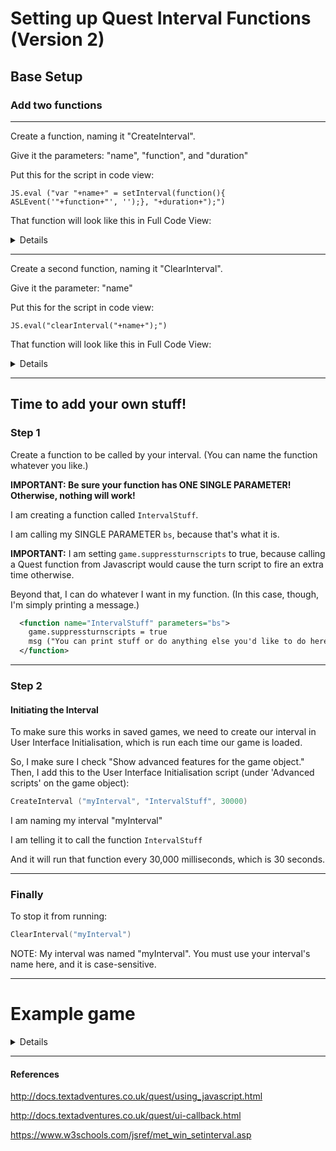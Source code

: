 # Setting up Quest Interval Functions (Version 2)

## **Base Setup**

### Add two functions

---
Create a function, naming it "CreateInterval".

Give it the parameters:  "name", "function", and "duration"

Put this for the script in code view:
```
JS.eval ("var "+name+" = setInterval(function(){ ASLEvent('"+function+"', '');}, "+duration+");")
```

That function will look like this in Full Code View:  

<details>

```
  <function name="CreateInterval" parameters="name, function, duration">
    JS.eval ("var "+name+" = setInterval(function(){ ASLEvent('"+function+"', '');}, "+duration+");")
  </function>
```

</details>


---
Create a second function, naming it "ClearInterval".

Give it the parameter: "name"

Put this for the script in code view:
```
JS.eval("clearInterval("+name+");")
```

That function will look like this in Full Code View:  

<details>

```
  <function name="ClearInterval" params="name">
    JS.eval ("clearInterval("+name+");")
  </function>
```

</details>


---
## **Time to add your own stuff!**

### Step 1

Create a function to be called by your interval.   (You can name the function whatever you like.)

**IMPORTANT: Be sure your function has ONE SINGLE PARAMETER!  Otherwise, nothing will work!**

I am creating a function called ```IntervalStuff```.  

I am calling my SINGLE PARAMETER ```bs```, because that's what it is.

**IMPORTANT:** I am setting ```game.suppressturnscripts``` to true, because calling a Quest function from Javascript would cause the turn script to fire an extra time otherwise.

Beyond that, I can do whatever I want in my function.  (In this case, though, I'm simply printing a message.)

```xml
  <function name="IntervalStuff" parameters="bs">
    game.suppressturnscripts = true
    msg ("You can print stuff or do anything else you'd like to do here.")
  </function>
```

---
### Step 2

#### Initiating the Interval

To make sure this works in saved games, we need to create our interval in User Interface Initialisation, which is run each time our game is loaded.

So, I make sure I check "Show advanced features for the game object."  Then, I add this to the User Interface Initialisation script (under 'Advanced scripts' on the game object):

```c
CreateInterval ("myInterval", "IntervalStuff", 30000)
```

I am naming my interval "myInterval" 

I am telling it to call the function ```IntervalStuff```

And it will run that function every 30,000 milliseconds, which is 30 seconds.

---
### Finally

To stop it from running:

```c
ClearInterval("myInterval")
```

NOTE:  My interval was named "myInterval".  You must use your interval's name here, and it is case-sensitive.


---
# Example game

<details>

```xml
<!--Saved by Quest 5.8.6703.19818-->
<asl version="550">
  <include ref="English.aslx" />
  <include ref="Core.aslx" />
  <game name="Message Every 30 Seconds">
    <gameid>078ba543-579c-4697-b798-b0187f53f914</gameid>
    <version>2.0</version>
    <firstpublished>2018</firstpublished>
    <feature_advancedscripts />
    <inituserinterface type="script">
      CreateInterval ("myInterval", "IntervalStuff", 30000)
    </inituserinterface>
  </game>
  <object name="room">
    <inherit name="editor_room" />
    <object name="player">
      <inherit name="editor_object" />
      <inherit name="editor_player" />
    </object>
  </object>
  <function name="IntervalStuff" parameters="param">
    game.suppressturnscripts = true
    msg ("You can print stuff or do anything else you'd like to do here.")
  </function>

  <function name="CreateInterval" parameters="name, function, duration">
    JS.eval ("var "+name+" = setInterval(function(){ ASLEvent('"+function+"', '');}, "+duration+");")
  </function>
  <function name="ClearInterval" params="name">
    JS.eval ("clearInterval("+name+");")
  </function>
</asl>
```

</details>


---
#### **References**

http://docs.textadventures.co.uk/quest/using_javascript.html

http://docs.textadventures.co.uk/quest/ui-callback.html

https://www.w3schools.com/jsref/met_win_setinterval.asp
